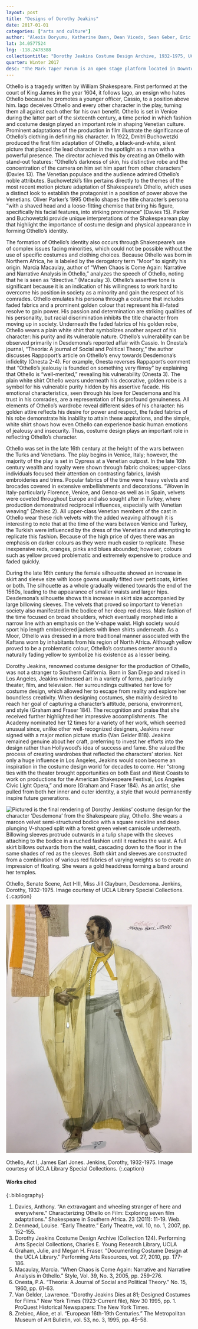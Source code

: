 ```yaml
---
layout: post
title: "Designs of Dorothy Jeakins"
date: 2017-01-01
categories: ["arts and culture"]
author: "Alexis Doryumu, Katherine Dann, Dean Vicedo, Sean Geber, Eric Lam"
lat: 34.0577524
lng: -118.2478388
collectiontitle: "Dorothy Jeakins Costume Design Archive, 1932-1975, UCLA Library Special Collections"
quarter: Winter 2017
desc: "The Mark Taper Forum is an open stage platform located in Downtown Los Angeles. Renowned costume designer Dorothy Jeakins created the costumes for the Othello stage production at this location."
---
```

Othello is a tragedy written by William Shakespeare. First performed at the court of King James in the year 1604, it follows Iago, an ensign who hates Othello because he promotes a younger officer, Cassio, to a position above him. Iago deceives Othello and every other character in the play, turning them all against each other for his own benefit. Othello is set in Venice during the latter part of the sixteenth century, a time period in which fashion and costume design played an important role in shaping Venetian culture. Prominent adaptations of the production in film illustrate the significance of Othello’s clothing in defining his character.  In 1922, Dmitri Buchowetzki produced the first film adaptation of Othello, a black-and-white, silent picture that placed the lead character in the spotlight as a man with a powerful presence. The director achieved this by creating an Othello with stand-out features: “Othello’s darkness of skin, his distinctive robe and the concentration of the camera on him set him apart from other characters” (Davies 13). The Venetian populace and the audience admired Othello’s noble attributes. Buchowetzki’s film pertains directly to the themes of the most recent motion picture adaptation of Shakespeare’s Othello, which uses a distinct look to establish the protagonist in a position of power above the Venetians. Oliver Parker’s 1995 Othello shapes the title character’s persona “with a shaved head and a loose-fitting chemise that bring his figure, specifically his facial features, into striking prominence” (Davies 15). Parker and Buchowetzki provide unique interpretations of the Shakespearean play that highlight the importance of costume design and physical appearance in forming Othello’s identity.

The formation of Othello’s identity also occurs through Shakespeare’s use of complex issues facing minorities, which could not be possible without the use of specific costumes and clothing choices. Because Othello was born in Northern Africa, he is labeled by the derogatory term “Moor” to signify his origin. Marcia Macaulay, author of “When Chaos is Come Again: Narrative and Narrative Analysis in Othello,” analyzes the speech of Othello, noting that he is seen as “directive.” (Macaulay 3). Othello’s assertive tone is significant because it is an indication of his willingness to work hard to overcome his position in society as a minority and gain the respect of his comrades.  Othello emulates his persona through a costume that includes faded fabrics and a prominent golden colour that represent his ill-fated resolve to gain power. His passion and determination are striking qualities of his personality, but racial discrimination inhibits the title character from moving up in society. Underneath the faded fabrics of his golden robe, Othello wears a plain white shirt that symbolizes another aspect of his character: his purity and its vulnerable nature. Othello’s vulnerability can be observed primarily in Desdemona’s reported affair with Cassio. In Onesta’s journal, “Theoria: A journal of Social and Political Theory,” the author discusses Rappoport’s article on Othello’s envy towards Desdemona’s infidelity (Onesta 2-4). For example, Onesta reverses Rappaport’s comment that “Othello’s jealousy is founded on something very flimsy” by explaining that Othello is “well-merited,” revealing his vulnerability (Onesta 3). The plain white shirt Othello wears underneath his decorative, golden robe is a symbol for his vulnerable purity hidden by his assertive facade. His emotional characteristics, seen through his love for Desdemona and his trust in his comrades, are a representation of his profound genuineness. All elements of Othello’s wardrobe reveal different sides of his character: his golden attire reflects his desire for power and respect, the faded fabrics of his robe demonstrate his inability to attain these aspirations, and the simple, white shirt shows how even Othello can experience basic human emotions of jealousy and insecurity. Thus, costume design plays an important role in reflecting Othello’s character.

Othello was set in the late 16th century at the height of the wars between the Turks and Venetians. The play begins in Venice, Italy; however, the majority of the play is set in Cypress at a Venetian outpost. In the late 16th century wealth and royalty were shown through fabric choices; upper-class individuals focused their attention on contrasting fabrics, lavish embroideries and trims. Popular fabrics of the time were heavy velvets and brocades covered in extensive embellishments and decorations. “Woven in Italy-particularly Florence, Venice, and Genoa-as well as in Spain, velvets were coveted throughout Europe and also sought after in Turkey, where production demonstrated reciprocal influences, especially with Venetian weaving” (Zrebiec 2). All upper-class Venetian members of the cast in Othello wear these rich velvets with the added weaving although it is interesting to note that at the time of the wars between Venice and Turkey, the Turkish were influenced by the dress of the Venetians and attempting to replicate this fashion. Because of the high price of dyes there was an emphasis on darker colours as they were much easier to replicate. These inexpensive reds, oranges, pinks and blues abounded; however, colours such as yellow proved problematic and extremely expensive to produce and faded quickly.

During the late 16th century the female silhouette showed an increase in skirt and sleeve size with loose gowns usually fitted over petticoats, kirtles or both. The silhouette as a whole gradually widened towards the end of the 1560s, leading to the appearance of smaller waists and larger hips. Desdemona’s silhouette shows this increase in skirt size accompanied by large billowing sleeves. The velvets that proved so important to Venetian society also manifested in the bodice of her deep red dress. Male fashion of the time focused on broad shoulders, which eventually morphed into a narrow line with an emphasis on the V-shape waist. High society would sport hip length embroidered jackets with linen shirts underneath. As a Moor, Othello was dressed in a more traditional manner associated with the Kaftans worn by inhabitants from his region of North Africa. Although yellow proved to be a problematic colour, Othello’s costumes center around a naturally fading yellow to symbolize his existence as a lesser being.

Dorothy Jeakins, renowned costume designer for the production of Othello, was not a stranger to Southern California. Born in San Diego and raised in Los Angeles, Jeakins witnessed art in a variety of forms, particularly theater, film, and television. Her surroundings cultivated her love for costume design, which allowed her to escape from reality and explore her boundless creativity. When designing costumes, she mainly desired to reach her goal of capturing a character’s attitude, persona, environment, and style  (Graham and Fraser 184).  The recognition and praise that she received further highlighted her impressive accomplishments. The Academy nominated her 12 times for a variety of her work, which seemed unusual since, unlike other well-recognized designers, Jeakins never signed with a major motion picture studio  (Van Gelder B18). Jeakins remained genuine about her craft, preferring to invest her efforts into the design rather than Hollywood’s idea of success and fame. She valued the process of creating wardrobes that reflected the characters’ stories. Not only a huge influence in Los Angeles,  Jeakins would soon become an inspiration in the costume design world for decades to come.  Her “strong ties with the theater brought opportunities on both East and West Coasts to work on productions for the American Shakespeare Festival, Los Angeles Civic Light Opera,” and more (Graham and Fraser 184).  As an artist, she pulled from both her inner and outer identity, a style that would permanently inspire future generations.


![Pictured is the final rendering of Dorothy Jenkins’ costume design for the character ‘Desdemona’ from the Shakespeare play, Othello. She wears a maroon velvet semi-structured bodice with a square neckline and deep plunging V-shaped split with a forest green velvet camisole underneath. Billowing sleeves protrude outwards in a tulip shape with the sleeves attaching to the bodice in a ruched fashion until it reaches the waist. A full skirt billows outwards from the waist, cascading down to the floor in the same shades of red as the sleeves. Both skirt and sleeves are constructed from a combination of various red fabrics of varying weights so to create an impression of floating. She wears a gold headdress forming a band around her temples.](images/othello1.jpg)

Othello, Senate Scene, Act I-III, Miss Jill Clayburn, Desdemona. Jenkins, Dorothy, 1932-1975. Image courtesy of UCLA Library Special Collections.
   {:.caption}

![Pictured is the final rendering for the character Othello in Act I. He wears flowing harem pants in a light grey linen. Underneath the golden cape, Othello wears a plain white shirt with gold detailing around the neckline and down the center. On his feet he wears fabric slippers and around his neck is a chain with a pendant at the end of it.](images/othello2.jpg)

Othello, Act I, James Earl Jones. Jenkins, Dorothy, 1932-1975. Image courtesy of UCLA Library Special Collections.
   {:.caption}


#### Works cited

{:.bibliography}
1. Davies, Anthony. “An extravagant and wheeling stranger of here and everywhere.” Characterizing Othello on Film: Exploring seven film adaptations.” Shakespeare in Southern Africa. 23 (2011): 11-19. Web.
2. Denmead, Louise. “Early Theatre.” Early Theatre, vol. 10, no. 1, 2007, pp. 152–155.
3. Dorothy Jeakins Costume Design Archive (Collection 124). Performing Arts Special Collections, Charles E. Young Research Library, UCLA
4. Graham, Julie, and Megan H. Fraser. &quot;Documenting Costume Design at the UCLA Library.&quot; Performing Arts Resources, vol. 27, 2010, pp. 177-186.
5. Macaulay, Marcia. “When Chaos is Come Again: Narrative and Narrative Analysis in Othello.”	Style, Vol. 39, No. 3, 2005, pp. 259-276.
6. Onesta, P.A. “Theoria: A Journal of Social and Political Theory.” No. 15, 1960, pp. 61-63.
7. Van Gelder, Lawrence. &quot;Dorothy Jeakins Dies at 81; Designed Costumes for Films.&quot; New York Times (1923-Current file), Nov 30 1995, pp. 1. ProQuest Historical Newspapers: The New York Times.
8. Zrebiec, Alice, et al. “European 16th-19th Centuries.” The Metropolitan Museum of Art Bulletin, vol. 53, no. 3, 1995, pp. 45–58.
